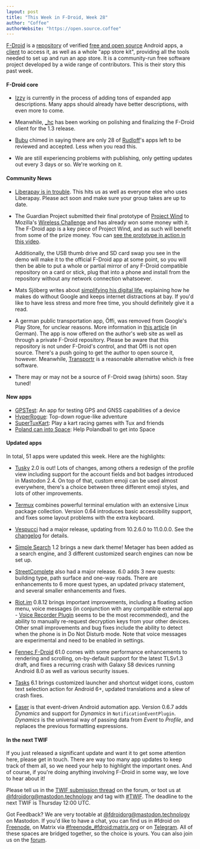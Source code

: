 ```yaml
---
layout: post
title: "This Week in F-Droid, Week 28"
author: "Coffee"
authorWebsite: "https://open.source.coffee"
---
```


[F-Droid](https://f-droid.org/) is a [repository](https://f-droid.org/packages/) of verified [free and open source](https://en.wikipedia.org/wiki/Free_and_open-source_software) Android apps, a [client](https://f-droid.org/app/org.fdroid.fdroid) to access it, as well as a whole "app store kit", providing all the tools needed to set up and run an app store. It is a community-run free software project developed by a wide range of contributors. This is their story this past week.

#### F-Droid core

* [Izzy](https://forum.f-droid.org/u/izzy) is currently in the process of adding tons of expanded app descriptions. Many apps should already have better descriptions, with even more to come.

* Meanwhile, [_hc](https://forum.f-droid.org/u/hans) has been working on polishing and finalizing the F-Droid client for the 1.3 release.

* [Bubu](https://forum.f-droid.org/u/Bubu) chimed in saying there are only 28 of [Rudloff](https://forum.f-droid.org/u/rudloff)'s apps left to be reviewed and accepted. Less when you read this.

* We are still experiencing problems with publishing, only getting updates out every 3 days or so. We're working on it.

#### Community News

* [Liberapay is in trouble](https://medium.com/liberapay-blog/liberapay-is-in-trouble-b58b40714d82). This hits us as well as everyone else who uses Liberapay. Please act soon and make sure your group takes are up to date.

* The Guardian Project submitted their final prototype of [Project Wind](https://guardianproject.info/wind/) to Mozilla's [Wireless Challenge](https://wirelesschallenge.mozilla.org) and has already won some money with it. The F-Droid app is a key piece of Project Wind, and as such will benefit from some of the prize money. You can [see the prototype in action in this video](https://youtu.be/fGuiy3rlOVQ).

  Additionally, the USB thumb drive and SD card swap you see in the demo will make it to the official F-Droid app at some point, so you will then be able to put a whole or partial mirror of any F-Droid compatible repository on a card or stick, plug that into a phone and install from the repository without any network connection whatsoever.

* Mats Sjöberg writes about [simplifying his digital life](https://sjoberg.fi/blog/simplify.html), explaining how he makes do without Google and keeps internet distractions at bay. If you'd like to have less stress and more free time, you should definitely give it a read.

* A german public transportation app, Öffi, was removed from Google's Play Store, for unclear reasons. More information in [this article](https://heise.de/-4104626) (in German). The app is now offered on the author's web site as well as through a private F-Droid repository. Please be aware that this repository is not under F-Droid's control, and that Öffi is not open source. There's a push going to get the author to open source it, however. Meanwhile, [Transportr](https://f-droid.org/app/de.grobox.liberario) is a reasonable alternative which _is_ free software.

* There may or may not be a source of F-Droid swag (shirts) soon. Stay tuned!

#### New apps

* [GPSTest](https://f-droid.org/app/com.android.gpstest.osmdroid): An app for testing GPS and GNSS capabilities of a device
* [HyperRogue](https://f-droid.org/app/com.roguetemple.hyperroid): Top-down rogue-like adventure
* [SuperTuxKart](https://f-droid.org/app/org.supertuxkart.stk): Play a kart racing games with Tux and friends
* [Poland can into Space](https://f-droid.org/app/pl.sanszo.pcis): Help Polandball to get into Space

#### Updated apps

In total, 51 apps were updated this week. Here are the highlights:

* [Tusky](https://f-droid.org/app/com.keylesspalace.tusky) 2.0 is out! Lots of changes, among others a redesign of the profile view including support for the account fields and bot badges introduced in Mastodon 2.4. On top of that, custom emoji can be used almost everywhere, there's a choice between three different emoji styles, and lots of other improvements.

* [Termux](https://f-droid.org/app/com.termux) combines powerful terminal emulation with an extensive Linux package collection. Version 0.64 introduces basic accessibility support, and fixes some layout problems with the extra keyboard.

* [Vespucci](https://f-droid.org/app/de.blau.android) had a major release, updating from 10.2.6.0 to 11.0.0.0. See the [changelog](https://github.com/MarcusWolschon/osmeditor4android/blob/HEAD/CHANGELOG.txt) for details.

* [Simple Search](https://f-droid.org/app/de.tobiasbielefeld.searchbar) 1.2 brings a new dark theme! Metager has been added as a search engine, and 3 different customized search engines can now be set up.

* [StreetComplete](https://f-droid.org/app/de.westnordost.streetcomplete) also had a major release. 6.0 adds 3 new quests: building type, path surface and one-way roads. There are enhancements to 6 more quest types, an updated privacy statement, and several smaller enhancements and fixes.

* [Riot.im](https://f-droid.org/app/im.vector.alpha) 0.8.12 brings important improvements, including a floating action menu, voice messages (in conjunction with any compatible external app - [Voice Recorder Plugin](https://f-droid.org/app/eu.siacs.conversations.voicerecorder) seems to be the most recommended), and the ability to manually re-request decryption keys from your other devices. Other small improvements and bug fixes include the ability to detect when the phone is in Do Not Disturb mode. Note that voice messages are experimental and need to be enabled in settings.

* [Fennec F-Droid](https://f-droid.org/app/org.mozilla.fennec_fdroid) 61.0 comes with some performance enhancements to rendering and scrolling, on-by-default support for the latest TLSv1.3 draft, and fixes a recurring crash with Galaxy S8 devices running Android 8.0 as well as various security issues. 

* [Tasks](https://f-droid.org/app/org.tasks) 6.1 brings customized launcher and shortcut widget icons, custom text selection action for Android 6+, updated translations and a slew of crash fixes.

* [Easer](https://f-droid.org/app/ryey.easer) is that event-driven Android automation app. Version 0.6.7 adds _Dynamics_ and support for _Dynamics_ in `NotificationEventPlugin`. _Dynamics_ is the universal way of passing data from _Event_ to _Profile_, and replaces the previous formatting expressions.

#### In the next TWIF

If you just released a significant update and want it to get some attention here, please get in touch. There are way too many app updates to keep track of them all, so we need your help to highlight the important ones. And of course, if you're doing anything involving F-Droid in some way, we love to hear about it!

Please tell us in the [TWIF submission thread](https://forum.f-droid.org/t/twif-submission-thread) on the forum, or toot us at [@fdroidorg@mastodon.technology](https://mastodon.technology/@fdroidorg) and tag with [#TWIF](https://mastodon.technology/tags/twif). The deadline to the next TWIF is Thursday 12:00 UTC.

Got Feedback? We are very tootable at [@fdroidorg@mastodon.technology](https://mastodon.technology/@fdroidorg) on Mastodon. If you'd like to have a chat, you can find us in #fdroid on [Freenode](https://freenode.net/), on Matrix via [#freenode_#fdroid:matrix.org](https://matrix.to/#/#freenode_#fdroid:matrix.org) or on [Telegram](https://t.me/joinchat/AlRQekvjWDTuQrCgMYSNVA). All of these spaces are bridged together, so the choice is yours. You can also join us on the [forum](https://forum.f-droid.org/).
